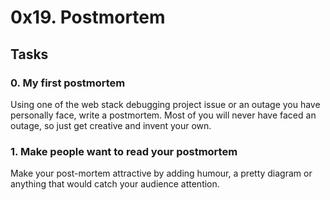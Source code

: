 # 0x19. Postmortem

## Tasks

### 0. My first postmortem
Using one of the web stack debugging project issue or an outage you have personally face, write a postmortem. Most of you will never have faced an outage, so just get creative and invent your own.

### 1. Make people want to read your postmortem
Make your post-mortem attractive by adding humour, a pretty diagram or anything that would catch your audience attention.

